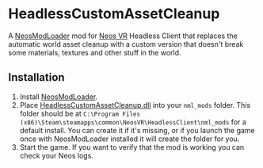 # HeadlessCustomAssetCleanup

A [NeosModLoader](https://github.com/zkxs/NeosModLoader) mod for [Neos VR](https://neos.com/) Headless Client that replaces the automatic world asset cleanup with a custom version that doesn't break some materials, textures and other stuff in the world.

## Installation
1. Install [NeosModLoader](https://github.com/zkxs/NeosModLoader).
1. Place [HeadlessCustomAssetCleanup.dll](https://github.com/Nytra/NeosHeadlessCustomAssetCleanup/releases/latest/download/HeadlessCustomAssetCleanup.dll) into your `nml_mods` folder. This folder should be at `C:\Program Files (x86)\Steam\steamapps\common\NeosVR\HeadlessClient\nml_mods` for a default install. You can create it if it's missing, or if you launch the game once with NeosModLoader installed it will create the folder for you.
1. Start the game. If you want to verify that the mod is working you can check your Neos logs.
